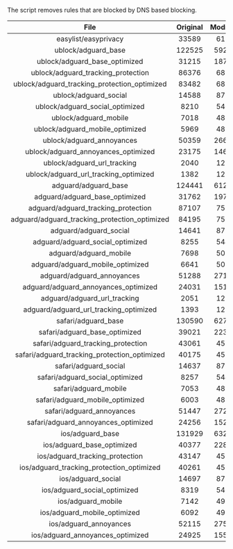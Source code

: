 The script removes rules that are blocked by DNS based blocking.


| File | Original | Modified |
|:----:|:-----:|:-----:|
| easylist/easyprivacy | 33589 | 6175 |
| ublock/adguard_base | 122525 | 59254 |
| ublock/adguard_base_optimized | 31215 | 18766 |
| ublock/adguard_tracking_protection | 86376 | 6877 |
| ublock/adguard_tracking_protection_optimized | 83482 | 6877 |
| ublock/adguard_social | 14588 | 8726 |
| ublock/adguard_social_optimized | 8210 | 5408 |
| ublock/adguard_mobile | 7018 | 4833 |
| ublock/adguard_mobile_optimized | 5969 | 4833 |
| ublock/adguard_annoyances | 50359 | 26622 |
| ublock/adguard_annoyances_optimized | 23175 | 14605 |
| ublock/adguard_url_tracking | 2040 | 1210 |
| ublock/adguard_url_tracking_optimized | 1382 | 1210 |
| adguard/adguard_base | 124441 | 61266 |
| adguard/adguard_base_optimized | 31762 | 19764 |
| adguard/adguard_tracking_protection | 87107 | 7554 |
| adguard/adguard_tracking_protection_optimized | 84195 | 7554 |
| adguard/adguard_social | 14641 | 8770 |
| adguard/adguard_social_optimized | 8255 | 5448 |
| adguard/adguard_mobile | 7698 | 5018 |
| adguard/adguard_mobile_optimized | 6641 | 5018 |
| adguard/adguard_annoyances | 51288 | 27160 |
| adguard/adguard_annoyances_optimized | 24031 | 15132 |
| adguard/adguard_url_tracking | 2051 | 1220 |
| adguard/adguard_url_tracking_optimized | 1393 | 1220 |
| safari/adguard_base | 130590 | 62712 |
| safari/adguard_base_optimized | 39021 | 22343 |
| safari/adguard_tracking_protection | 43061 | 4580 |
| safari/adguard_tracking_protection_optimized | 40175 | 4580 |
| safari/adguard_social | 14637 | 8765 |
| safari/adguard_social_optimized | 8257 | 5446 |
| safari/adguard_mobile | 7053 | 4878 |
| safari/adguard_mobile_optimized | 6003 | 4878 |
| safari/adguard_annoyances | 51447 | 27229 |
| safari/adguard_annoyances_optimized | 24256 | 15216 |
| ios/adguard_base | 131929 | 63229 |
| ios/adguard_base_optimized | 40377 | 22868 |
| ios/adguard_tracking_protection | 43147 | 4588 |
| ios/adguard_tracking_protection_optimized | 40261 | 4588 |
| ios/adguard_social | 14697 | 8785 |
| ios/adguard_social_optimized | 8319 | 5467 |
| ios/adguard_mobile | 7142 | 4917 |
| ios/adguard_mobile_optimized | 6092 | 4917 |
| ios/adguard_annoyances | 52115 | 27562 |
| ios/adguard_annoyances_optimized | 24925 | 15548 |